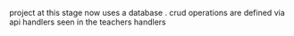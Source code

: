 project at this stage now uses a database .
crud operations are defined via api handlers seen in the teachers handlers